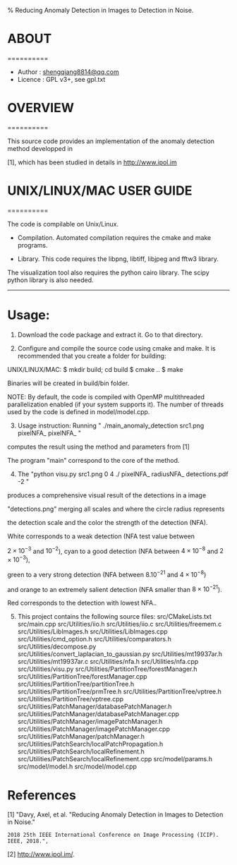 % Reducing Anomaly Detection in Images to Detection in Noise.

# ABOUT
==========

* Author    : shengqiang8814@qq.com
* Licence   : GPL v3+, see gpl.txt

# OVERVIEW
==========

This source code provides an implementation of the anomaly detection method developped in 


[1], which has been studied in details in http://www.ipol.im

# UNIX/LINUX/MAC USER GUIDE
==========

The code is compilable on Unix/Linux. 

- Compilation. 
Automated compilation requires the cmake and make programs.

- Library. 
This code requires the libpng, libtiff, libjpeg and fftw3 library. 

The visualization tool also requires the python cairo library. The scipy python library is also needed.

 
-------------------------------------------------------------------------
Usage:
==========

1. Download the code package and extract it. Go to that directory. 

2. Configure and compile the source code using cmake and make. 
It is recommended that you create a folder for building:

UNIX/LINUX/MAC:
$ mkdir build; cd build
$ cmake ..
$ make

Binaries will be created in build/bin folder.

NOTE: By default, the code is compiled with OpenMP multithreaded
parallelization enabled (if your system supports it). 
The number of threads used by the code is defined in model/model.cpp.

3. Usage instruction:
Running " ./main_anomaly_detection src1.png pixelNFA_ pixelNFA_ " 

computes the result using the method and parameters from [1]

The program "main" correspond to the core of the method.

4. The "python visu.py src1.png 0 4 ./ pixelNFA_ radiusNFA_ detections.pdf -2 " 

produces a comprehensive visual result of the detections in a image 

"detections.png" merging all scales and where the circle radius represents 

the detection scale and the color the strength of the detection (NFA). 

White corresponds to a weak detection (NFA test value between 

$2\times 10^{-3}$ and $10^{-2}$), cyan to a good detection (NFA between $4\times 10^{-8}$ and $2\times 10^{-3}$), 

green to a very strong detection (NFA between $8.10^{-21}$ and $4\times 10^{-8}$) 

and orange to an extremely salient detection (NFA smaller than $8\times 10^{-21}$). 

Red corresponds to the detection with lowest NFA..

5. This project contains the following source files:
	src/CMakeLists.txt
	src/main.cpp
	src/Utilities/iio.h
	src/Utilities/iio.c
	src/Utilities/freemem.c
	src/Utilities/LibImages.h
	src/Utilities/LibImages.cpp
	src/Utilities/cmd_option.h
	src/Utilities/comparators.h
	src/Utilities/decompose.py
	src/Utilities/convert_laplacian_to_gaussian.py
	src/Utilities/mt19937ar.h
	src/Utilities/mt19937ar.c
	src/Utilities/nfa.h
	src/Utilities/nfa.cpp
	src/Utilities/visu.py
	src/Utilities/PartitionTree/forestManager.h
	src/Utilities/PartitionTree/forestManager.cpp
	src/Utilities/PartitionTree/partitionTree.h
	src/Utilities/PartitionTree/prmTree.h
	src/Utilities/PartitionTree/vptree.h
	src/Utilities/PartitionTree/vptree.cpp
	src/Utilities/PatchManager/databasePatchManager.h
	src/Utilities/PatchManager/databasePatchManager.cpp
	src/Utilities/PatchManager/imagePatchManager.h
	src/Utilities/PatchManager/imagePatchManager.cpp
	src/Utilities/PatchManager/patchManager.h
	src/Utilities/PatchSearch/localPatchPropagation.h
	src/Utilities/PatchSearch/localRefinement.h
	src/Utilities/PatchSearch/localRefinement.cpp
    src/model/params.h
    src/model/model.h
    src/model/model.cpp




References
==========

[1] "Davy, Axel, et al. "Reducing Anomaly Detection in Images to Detection in Noise." 

    2018 25th IEEE International Conference on Image Processing (ICIP). IEEE, 2018.", 

[2] http://www.ipol.im/.
